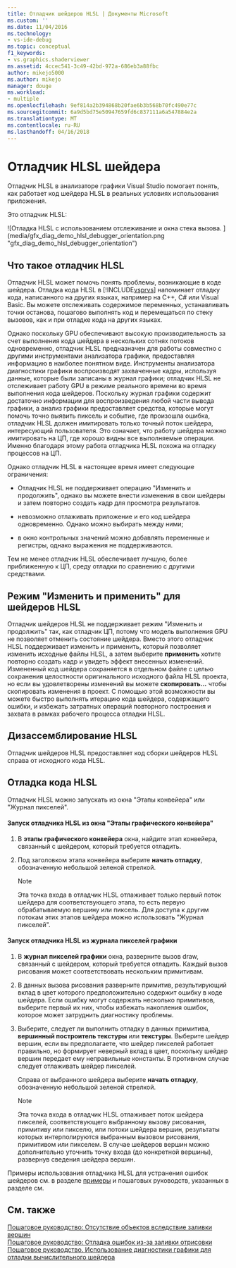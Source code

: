 ```yaml
---
title: Отладчик шейдеров HLSL | Документы Microsoft
ms.custom: ''
ms.date: 11/04/2016
ms.technology:
- vs-ide-debug
ms.topic: conceptual
f1_keywords:
- vs.graphics.shaderviewer
ms.assetid: 4ccec541-3c49-42bd-972a-686eb3a88fbc
author: mikejo5000
ms.author: mikejo
manager: douge
ms.workload:
- multiple
ms.openlocfilehash: 9ef814a2b394868b20fae6b3b568b70fc490e77c
ms.sourcegitcommit: 6a9d5bd75e50947659fd6c837111a6a547884e2a
ms.translationtype: MT
ms.contentlocale: ru-RU
ms.lasthandoff: 04/16/2018
---
```

# <a name="hlsl-shader-debugger"></a>Отладчик HLSL шейдера
Отладчик HLSL в анализаторе графики Visual Studio помогает понять, как работает код шейдера HLSL в реальных условиях использования приложения.  
  
 Это отладчик HLSL:  
  
 ![Отладка HLSL с использованием отслеживание и окна стека вызова. ] (media/gfx_diag_demo_hlsl_debugger_orientation.png "gfx_diag_demo_hlsl_debugger_orientation")  
  
## <a name="understanding-the-hlsl-debugger"></a>Что такое отладчик HLSL  
 Отладчик HLSL может помочь понять проблемы, возникающие в коде шейдера. Отладка кода HLSL в [!INCLUDE[vsprvs](../../code-quality/includes/vsprvs_md.md)] напоминает отладку кода, написанного на других языках, например на C++, C# или Visual Basic. Вы можете отслеживать содержимое переменных, устанавливать точки останова, пошагово выполнять код и перемещаться по стеку вызовов, как и при отладке кода на других языках.  
  
 Однако поскольку GPU обеспечивают высокую производительность за счет выполнения кода шейдера в нескольких сотнях потоков одновременно, отладчик HLSL предназначен для работы совместно с другими инструментами анализатора графики, предоставляя информацию в наиболее понятном виде. Инструменты анализатора диагностики графики воспроизводят захваченные кадры, используя данные, которые были записаны в журнал графики; отладчик HLSL не отслеживает работу GPU в режиме реального времени во время выполнения кода шейдеров. Поскольку журнал графики содержит достаточно информации для воспроизведения любой части вывода графики, а анализ графики предоставляет средства, которые могут помочь точно выявить пиксель и событие, где произошла ошибка, отладчик HLSL должен имитировать только точный поток шейдера, интересующий пользователя. Это означает, что работу шейдера можно имитировать на ЦП, где хорошо видны все выполняемые операции. Именно благодаря этому работа отладчика HLSL похожа на отладку процессов на ЦП.  
  
 Однако отладчик HLSL в настоящее время имеет следующие ограничения:  
  
-   Отладчик HLSL не поддерживает операцию "Изменить и продолжить", однако вы можете внести изменения в свои шейдеры и затем повторно создать кадр для просмотра результатов.  
  
-   невозможно отлаживать приложение и его код шейдера одновременно. Однако можно выбирать между ними;  
  
-   в окно контрольных значений можно добавлять переменные и регистры, однако выражения не поддерживаются.  
  
 Тем не менее отладчик HLSL обеспечивает лучшую, более приближенную к ЦП, среду отладки по сравнению с другими средствами.  
  
## <a name="hlsl-shader-edit--apply"></a>Режим "Изменить и применить" для шейдеров HLSL  
 Отладчик шейдеров HLSL не поддерживает режим "Изменить и продолжить" так, как отладчик ЦП, потому что модель выполнения GPU не позволяет отменить состояние шейдера. Вместо этого отладчик HLSL поддерживает изменить и применить, который позволяет изменить исходные файлы HLSL, а затем выберите **применить** хотите повторно создать кадр и увидеть эффект внесенных изменений. Измененный код шейдера сохраняется в отдельном файле с целью сохранения целостности оригинального исходного файла HLSL проекта, но если вы удовлетворены изменений вы можете **скопировать...**  чтобы скопировать изменения в проект. С помощью этой возможности вы можете быстро выполнять итерацию кода шейдера, содержащего ошибки, и избежать затратных операций повторного построения и захвата в рамках рабочего процесса отладки HLSL.  
  
## <a name="hlsl-disassembly"></a>Дизассемблирование HLSL  
 Отладчик шейдеров HLSL предоставляет код сборки шейдеров HLSL справа от исходного кода HLSL.  
  
## <a name="debugging-hlsl-code"></a>Отладка кода HLSL  
 Отладчик HLSL можно запускать из окна "Этапы конвейера" или "Журнал пикселей".  
  
#### <a name="to-start-the-hlsl-debugger-from-the-graphics-pipeline-stages-window"></a>Запуск отладчика HLSL из окна "Этапы графического конвейера"  
  
1.  В **этапы графического конвейера** окна, найдите этап конвейера, связанный с шейдером, который требуется отладить.  
  
2.  Под заголовком этапа конвейера выберите **начать отладку**, обозначенную небольшой зеленой стрелкой.  
  
    > [!NOTE]
    >  Эта точка входа в отладчик HLSL отлаживает только первый поток шейдера для соответствующего этапа, то есть первую обрабатываемую вершину или пиксель. Для доступа к другим потокам этих этапов шейдера можно использовать "Журнал пикселей".  
  
#### <a name="to-start-the-hlsl-debugger-from-the-graphics-pixel-history"></a>Запуск отладчика HLSL из журнала пикселей графики  
  
1.  В **журнал пикселей графики** окна, разверните вызов draw, связанный с шейдером, который требуется отладить. Каждый вызов рисования может соответствовать нескольким примитивам.  
  
2.  В данных вызова рисования разверните примитив, результирующий вклад в цвет которого предположительно содержит ошибку в коде шейдера. Если ошибку могут содержать несколько примитивов, выберите первый их них, чтобы избежать накопления ошибок, которое может затруднить диагностику проблемы.  
  
3.  Выберите, следует ли выполнить отладку в данных примитива, **вершинный построитель текстуры** или **текстуры**. Выберите шейдер вершин, если вы предполагаете, что шейдер пикселей работает правильно, но формирует неверный вклад в цвет, поскольку шейдер вершин передает ему неправильные константы. В противном случае следует отлаживать шейдер пикселей.  
  
     Справа от выбранного шейдера выберите **начать отладку**, обозначенную небольшой зеленой стрелкой.  
  
    > [!NOTE]
    >  Эта точка входа в отладчик HLSL отлаживает поток шейдера пикселей, соответствующего выбранному вызову рисования, примитиву или пикселю, или потоки шейдера вершин, результаты которых интерполируются выбранным вызовом рисования, примитивом или пикселем. В случае шейдеров вершин можно дополнительно уточнить точку входа (до конкретной вершины), развернув сведения шейдера вершин.  
  
 Примеры использования отладчика HLSL для устранения ошибок шейдеров см. в разделе [примеры](graphics-diagnostics-examples.md) и пошаговых руководств, указанных в разделе см.  
  
## <a name="see-also"></a>См. также  
 [Пошаговое руководство: Отсутствие объектов вследствие заливки вершин](walkthrough-missing-objects-due-to-vertex-shading.md)   
 [Пошаговое руководство: Отладка ошибок из-за заливки отрисовки](walkthrough-debugging-rendering-errors-due-to-shading.md)   
 [Пошаговое руководство. Использование диагностики графики для отладки вычислительного шейдера](walkthrough-using-graphics-diagnostics-to-debug-a-compute-shader.md)